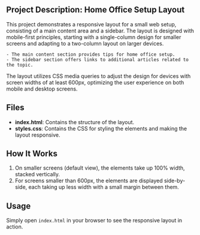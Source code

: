 ## Project Description: Home Office Setup Layout

This project demonstrates a responsive layout for a small web setup, consisting of a main content area and a sidebar. The layout is designed with mobile-first principles, starting with a single-column design for smaller screens and adapting to a two-column layout on larger devices.

    - The main content section provides tips for home office setup.
    - The sidebar section offers links to additional articles related to the topic.

The layout utilizes CSS media queries to adjust the design for devices with screen widths of at least 600px, optimizing the user experience on both mobile and desktop screens.

## Files
- **index.html**: Contains the structure of the layout.
- **styles.css**: Contains the CSS for styling the elements and making the layout responsive.

## How It Works
1. On smaller screens (default view), the elements take up 100% width, stacked vertically.
2. For screens smaller than 600px, the elements are displayed side-by-side, each taking up less width with a small margin between them.

## Usage
Simply open `index.html` in your browser to see the responsive layout in action.

